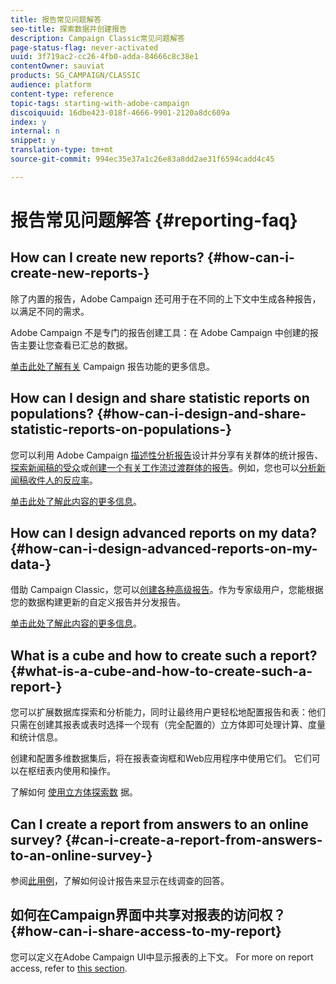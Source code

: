 ```yaml
---
title: 报告常见问题解答
seo-title: 探索数据并创建报告
description: Campaign Classic常见问题解答
page-status-flag: never-activated
uuid: 3f719ac2-cc26-4fb0-adda-84666c8c38e1
contentOwner: sauviat
products: SG_CAMPAIGN/CLASSIC
audience: platform
content-type: reference
topic-tags: starting-with-adobe-campaign
discoiquuid: 16dbe423-018f-4666-9901-2120a8dc609a
index: y
internal: n
snippet: y
translation-type: tm+mt
source-git-commit: 994ec35e37a1c26e83a8dd2ae31f6594cadd4c45

---
```



# 报告常见问题解答 {#reporting-faq}

## How can I create new reports? {#how-can-i-create-new-reports-}

除了内置的报告，Adobe Campaign 还可用于在不同的上下文中生成各种报告，以满足不同的需求。

Adobe Campaign 不是专门的报告创建工具：在 Adobe Campaign 中创建的报告主要让您查看已汇总的数据。

[单击此处了解有关](../../reporting/using/about-adobe-campaign-reporting-tools.md) Campaign 报告功能的更多信息。

## How can I design and share statistic reports on populations? {#how-can-i-design-and-share-statistic-reports-on-populations-}

您可以利用 Adobe Campaign [描述性分析报告](../../reporting/using/about-descriptive-analysis.md)设计并分享有关群体的统计报告、[探索新闻稿的受众](../../reporting/using/use-cases.md#analyzing-a-population)或[创建一个有关工作流过渡群体的报告](../../reporting/using/use-cases.md#analyzing-a-transition-target-in-a-workflow)。例如，您也可以[分析新闻稿收件人的反应率](../../reporting/using/use-cases.md#analyzing-recipient-tracking-logs)。

[单击此处了解此内容的更多信息](../../reporting/using/about-descriptive-analysis.md)。

## How can I design advanced reports on my data? {#how-can-i-design-advanced-reports-on-my-data-}

借助 Campaign Classic，您可以[创建各种高级报告](../../reporting/using/about-reports-creation-in-campaign.md)。作为专家级用户，您能根据您的数据构建更新的自定义报告并分发报告。

[单击此处了解此内容的更多信息](../../reporting/using/about-reports-creation-in-campaign.md)。

## What is a cube and how to create such a report? {#what-is-a-cube-and-how-to-create-such-a-report-}

您可以扩展数据库探索和分析能力，同时让最终用户更轻松地配置报告和表：他们只需在创建其报表或表时选择一个现有（完全配置的）立方体即可处理计算、度量和统计信息。

创建和配置多维数据集后，将在报表查询框和Web应用程序中使用它们。 它们可以在枢纽表内使用和操作。

了解如何 [使用立方体探索数](../../reporting/using/using-cubes-to-explore-data.md) 据。

## Can I create a report from answers to an online survey? {#can-i-create-a-report-from-answers-to-an-online-survey-}

参阅[此用例](../../reporting/using/use-case--displaying-report-on-answers-to-an-online-survey.md)，了解如何设计报告来显示在线调查的回答。

## 如何在Campaign界面中共享对报表的访问权？ {#how-can-i-share-access-to-my-report}

您可以定义在Adobe Campaign UI中显示报表的上下文。 For more on report access, refer to [this section](../../reporting/using/configuring-access-to-the-report.md).
